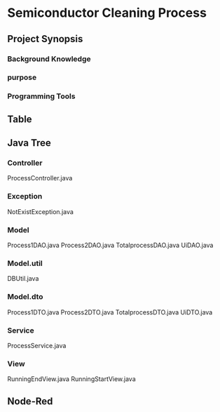 # Semiconductor Cleaning Process

## Project Synopsis

### Background Knowledge

### purpose

### Programming Tools

## Table

## Java Tree

### Controller
ProcessController.java
### Exception
NotExistException.java
### Model
Process1DAO.java
Process2DAO.java
TotalprocessDAO.java
UiDAO.java
### Model.util
DBUtil.java
### Model.dto
Process1DTO.java
Process2DTO.java
TotalprocessDTO.java
UiDTO.java
### Service
ProcessService.java
### View
RunningEndView.java
RunningStartView.java

## Node-Red
